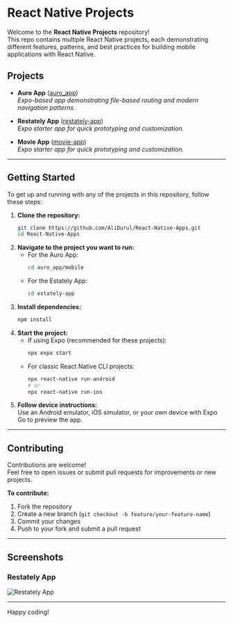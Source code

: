 # React Native Projects

Welcome to the **React Native Projects** repository!  
This repo contains multiple React Native projects, each demonstrating different features, patterns, and best practices for building mobile applications with React Native.

## Projects

- **Auro App** ([auro_app](./auro_app))  
  _Expo-based app demonstrating file-based routing and modern navigation patterns._

- **Restately App** ([restately-app](./restately-app))  
  _Expo starter app for quick prototyping and customization._


- **Movie App** ([movie-app](./movie_app))  
  _Expo starter app for quick prototyping and customization._

<!-- Add more projects here as you build them -->

---

## Getting Started

To get up and running with any of the projects in this repository, follow these steps:

1. **Clone the repository:**
    ```bash
    git clone https://github.com/AliDurul/React-Native-Apps.git
    cd React-Native-Apps
    ```
2. **Navigate to the project you want to run:**
    - For the Auro App:
      ```bash
      cd auro_app/mobile
      ```
    - For the Estately App:
      ```bash
      cd estately-app
      ```
3. **Install dependencies:**
    ```bash
    npm install
    ```
4. **Start the project:**
    - If using Expo (recommended for these projects):
      ```bash
      npx expo start
      ```
    - For classic React Native CLI projects:
      ```bash
      npx react-native run-android
      # or
      npx react-native run-ios
      ```
5. **Follow device instructions:**  
   Use an Android emulator, iOS simulator, or your own device with Expo Go to preview the app.

---

## Contributing

Contributions are welcome!  
Feel free to open issues or submit pull requests for improvements or new projects.

**To contribute:**
1. Fork the repository
2. Create a new branch (`git checkout -b feature/your-feature-name`)
3. Commit your changes
4. Push to your fork and submit a pull request

---

## Screenshots

<!-- Add screenshots of your projects here. Example: -->
<!--
### Auro App
![Auro App Screenshot](auro_app/mobile/screenshot.png)
-->

### Restately App

![Restately App](https://github.com/user-attachments/assets/c3fe00cb-9ef6-4bf0-a1b1-a8a3deea6713)

---


Happy coding!
